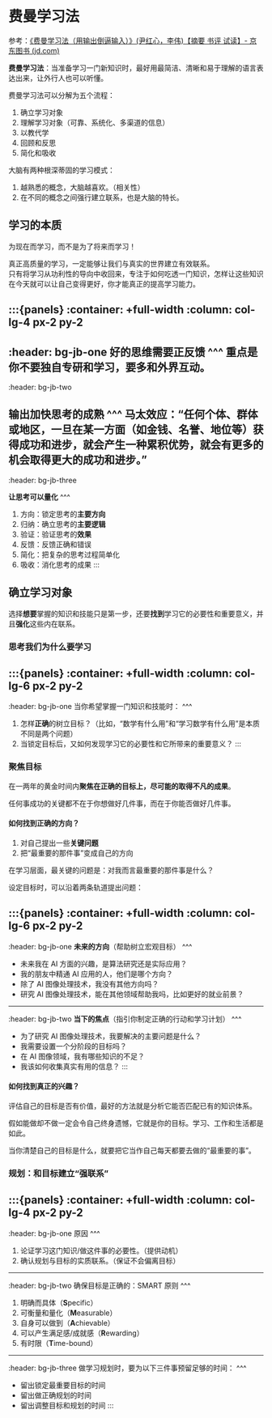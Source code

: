 # 费曼学习法

参考：[《费曼学习法（用输出倒逼输入）》(尹红心，李伟)【摘要 书评 试读】- 京东图书 (jd.com)](https://item.jd.com/13106552.html)

**费曼学习法**：当准备学习一门新知识时，最好用最简洁、清晰和易于理解的语言表达出来，让外行人也可以听懂。

费曼学习法可以分解为五个流程：

1. 确立学习对象
2. 理解学习对象（可靠、系统化、多渠道的信息）
3. 以教代学
4. 回顾和反思
5. 简化和吸收

大脑有两种根深蒂固的学习模式：

1. 越熟悉的概念，大脑越喜欢。（相关性）
2. 在不同的概念之间强行建立联系，也是大脑的特长。

## 学习的本质

为现在而学习，而不是为了将来而学习！

<div class="w3-card-4 w3-orange w3-padding"> 
真正高质量的学习，一定能够让我们与真实的世界建立有效联系。
</div>

<div class="w3-card-4 w3-orange w3-padding"> 
只有将学习从功利性的导向中收回来，专注于如何吃透一门知识，怎样让这些知识在今天就可以让自己变得更好，你才能真正的提高学习能力。
</div>

:::{panels}
:container: +full-width
:column: col-lg-4 px-2 py-2
---
:header: bg-jb-one
好的思维需要**正反馈**
^^^
重点是你不要独自专研和学习，要多和外界互动。
---
:header: bg-jb-two

**输出加快思考的成熟**
^^^
**马太效应**：“任何个体、群体或地区，一旦在某一方面（如金钱、名誉、地位等）获得成功和进步，就会产生一种累积优势，就会有更多的机会取得更大的成功和进步。”
---
:header: bg-jb-three

**让思考可以量化**
^^^
1. 方向：锁定思考的**主要方向**
2. 归纳：确立思考的**主要逻辑**
3. 验证：验证思考的**效果**
4. 反馈：反馈正确和错误
5. 简化：把复杂的思考过程简单化
6. 吸收：消化思考的成果
:::

## 确立学习对象

选择**想要**掌握的知识和技能只是第一步，还要**找到**学习它的必要性和重要意义，并且**强化**这些内在联系。

### 思考我们为什么要学习

:::{panels}
:container: +full-width
:column: col-lg-6 px-2 py-2
---
:header: bg-jb-one
当你希望掌握一门知识和技能时：
^^^
1. 怎样**正确**的树立目标？（比如，“数学有什么用”和“学习数学有什么用”是本质不同是两个问题）
2. 当锁定目标后，又如何发现学习它的必要性和它所带来的重要意义？
:::

### 聚焦目标

在一两年的黄金时间内**聚焦在正确的目标上，尽可能的取得不凡的成果**。

任何事成功的关键都不在于你想做好几件事，而在于你能否做好几件事。

#### 如何找到正确的方向？

1. 对自己提出一些**关键问题**
2. 把“最重要的那件事”变成自己的方向

在学习层面，最关键的问题是：对我而言最重要的那件事是什么？

设定目标时，可以沿着两条轨道提出问题：

:::{panels}
:container: +full-width
:column: col-lg-6 px-2 py-2
---
:header: bg-jb-one
**未来的方向**（帮助树立宏观目标）
^^^
- 未来我在 AI 方面的兴趣，是算法研究还是实际应用？
- 我的朋友中精通 AI 应用的人，他们是哪个方向？
- 除了 AI 图像处理技术，我没有其他方向吗？
- 研究 AI 图像处理技术，能在其他领域帮助我吗，比如更好的就业前景？
---
:header: bg-jb-two
**当下的焦点**（指引你制定正确的行动和学习计划）
^^^
- 为了研究 AI 图像处理技术，我要解决的主要问题是什么？
- 我需要设置一个分阶段的目标吗？
- 在 AI 图像领域，我有哪些知识的不足？
- 我该如何收集真实有用的信息？
:::

#### 如何找到真正的兴趣？

评估自己的目标是否有价值，最好的方法就是分析它能否匹配已有的知识体系。

假如能做却不做一定会令自己终身遗憾，它就是你的目标。学习、工作和生活都是如此。

当你清楚自己的目标是什么，就要把它当作自己每天都要去做的“最重要的事”。

### 规划：和目标建立“强联系”

:::{panels}
:container: +full-width
:column: col-lg-4 px-2 py-2
---
:header: bg-jb-one
原因
^^^
1. 论证学习这门知识/做这件事的必要性。（提供动机）
2. 确认规划与目标的实质联系。（保证不会偏离目标）
---
:header: bg-jb-two
确保目标是正确的：SMART 原则
^^^
1. 明确而具体（**S**pecific）
2. 可衡量和量化（**M**easurable）
3. 自身可以做到（**A**chievable）
4. 可以产生满足感/成就感（**R**ewarding）
5. 有时限（**T**ime-bound）
---
:header: bg-jb-three
做学习规划时，要为以下三件事预留足够的时间：
^^^
- 留出锁定最重要目标的时间
- 留出做正确规划的时间
- 留出调整目标和规划的时间
:::